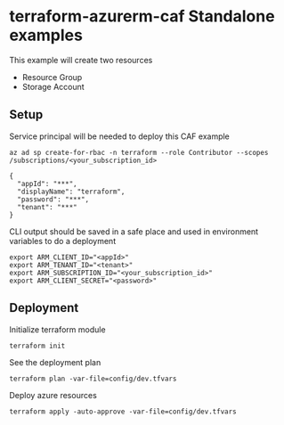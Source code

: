 # terraform-azurerm-caf Standalone examples

This example will create two resources
* Resource Group
* Storage Account

## Setup
Service principal will be needed to deploy this CAF example

`az ad sp create-for-rbac -n terraform --role Contributor --scopes /subscriptions/<your_subscription_id>`
```
{
  "appId": "***",
  "displayName": "terraform",
  "password": "***",
  "tenant": "***"
}
```

CLI output should be saved in a safe place and used in environment variables to do a deployment

```
export ARM_CLIENT_ID="<appId>"
export ARM_TENANT_ID="<tenant>"
export ARM_SUBSCRIPTION_ID="<your_subscription_id>"
export ARM_CLIENT_SECRET="<password>"
```

## Deployment
Initialize terraform module

`terraform init`

See the deployment plan

`terraform plan -var-file=config/dev.tfvars`

Deploy azure resources

`terraform apply -auto-approve -var-file=config/dev.tfvars`
